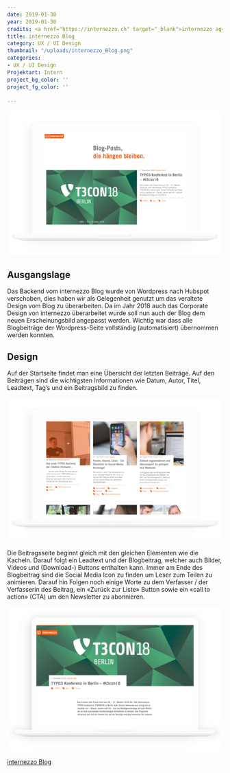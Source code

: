 ```yaml
---
date: 2019-01-30
year: 2019-01-30
credits: <a href="https://internezzo.ch" target="_blank">internezzo ag</a>
title: internezzo Blog
category: UX / UI Design
thumbnail: "/uploads/internezzo_Blog.png"
categories:
- UX / UI Design
Projektart: Intern
project_bg_color: ''
project_fg_color: ''

---
```

![](/uploads/Blog_Startseite.png)

## Ausgangslage
Das Backend vom internezzo Blog wurde von Wordpress nach Hubspot verschoben, dies haben wir als Gelegenheit genutzt um das veraltete Design vom Blog zu überarbeiten. Da im Jahr 2018 auch das Corporate Design von internezzo überarbeitet wurde soll nun auch der Blog dem neuen Erscheinungsbild angepasst werden. Wichtig war dass alle Blogbeiträge der Wordpress-Seite vollständig (automatisiert) übernommen werden konnten.

## Design
Auf der Startseite findet man eine Übersicht der letzten Beiträge. Auf den Beiträgen sind die wichtigsten Informationen wie Datum, Autor, Titel, Leadtext, Tag’s und ein Beitragsbild zu finden.

![](/uploads/Blog_Posts.png)

Die Beitragsseite beginnt gleich mit den gleichen Elementen wie die Kacheln.
Darauf folgt ein Leadtext und der Blogbeitrag, welcher auch Bilder, Videos und (Download-) Buttons enthalten kann. Immer am Ende des Blogbeitrag sind die Social Media Icon zu finden um Leser zum Teilen zu animieren. 
Darauf hin Folgen noch einige Worte zu dem Verfasser / der Verfasserin des Beitrag, ein «Zurück zur Liste» Button sowie ein «call to action» (CTA) um den Newsletter zu abonnieren. 

![](/uploads/Blog_Beitrag_Shadow.png)

<a href="https://blog.internezzo.ch" target="_blank">internezzo Blog</a>
